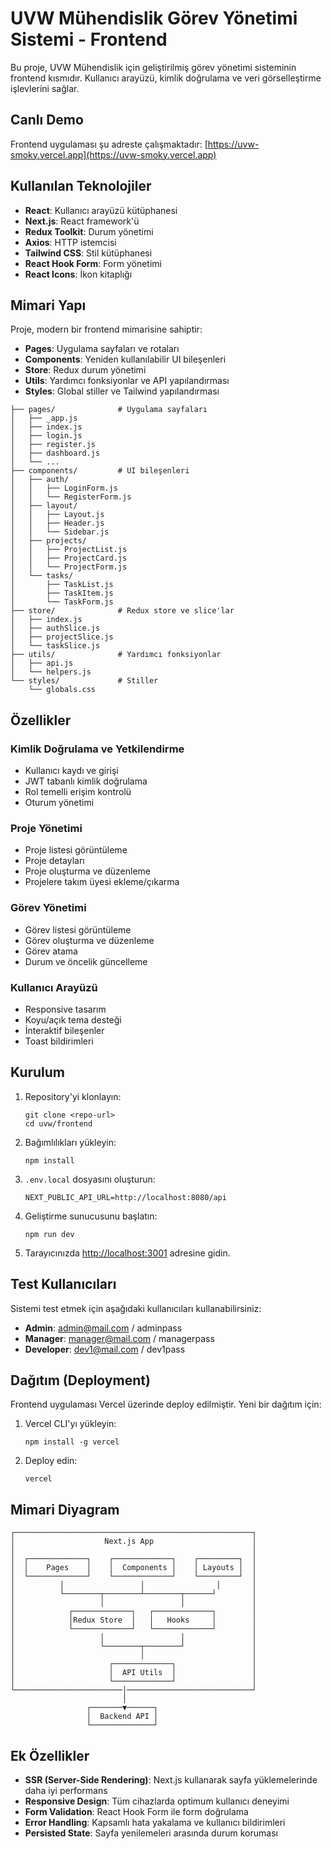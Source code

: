 # UVW Mühendislik Görev Yönetimi Sistemi - Frontend

Bu proje, UVW Mühendislik için geliştirilmiş görev yönetimi sisteminin frontend kısmıdır. Kullanıcı arayüzü, kimlik doğrulama ve veri görselleştirme işlevlerini sağlar.

## Canlı Demo

Frontend uygulaması şu adreste çalışmaktadır: [https://uvw-smoky.vercel.app](https://uvw-smoky.vercel.app)

## Kullanılan Teknolojiler

- **React**: Kullanıcı arayüzü kütüphanesi
- **Next.js**: React framework'ü
- **Redux Toolkit**: Durum yönetimi
- **Axios**: HTTP istemcisi
- **Tailwind CSS**: Stil kütüphanesi
- **React Hook Form**: Form yönetimi
- **React Icons**: İkon kitaplığı

## Mimari Yapı

Proje, modern bir frontend mimarisine sahiptir:

- **Pages**: Uygulama sayfaları ve rotaları
- **Components**: Yeniden kullanılabilir UI bileşenleri
- **Store**: Redux durum yönetimi
- **Utils**: Yardımcı fonksiyonlar ve API yapılandırması
- **Styles**: Global stiller ve Tailwind yapılandırması

```ascii
├── pages/              # Uygulama sayfaları
│   ├── _app.js
│   ├── index.js
│   ├── login.js
│   ├── register.js
│   ├── dashboard.js
│   └── ...
├── components/         # UI bileşenleri
│   ├── auth/
│   │   ├── LoginForm.js
│   │   └── RegisterForm.js
│   ├── layout/
│   │   ├── Layout.js
│   │   ├── Header.js
│   │   └── Sidebar.js
│   ├── projects/
│   │   ├── ProjectList.js
│   │   ├── ProjectCard.js
│   │   └── ProjectForm.js
│   └── tasks/
│       ├── TaskList.js
│       ├── TaskItem.js
│       └── TaskForm.js
├── store/              # Redux store ve slice'lar
│   ├── index.js
│   ├── authSlice.js
│   ├── projectSlice.js
│   └── taskSlice.js
├── utils/              # Yardımcı fonksiyonlar
│   ├── api.js
│   └── helpers.js
└── styles/             # Stiller
    └── globals.css
```

## Özellikler

### Kimlik Doğrulama ve Yetkilendirme
- Kullanıcı kaydı ve girişi
- JWT tabanlı kimlik doğrulama
- Rol temelli erişim kontrolü
- Oturum yönetimi

### Proje Yönetimi
- Proje listesi görüntüleme
- Proje detayları
- Proje oluşturma ve düzenleme
- Projelere takım üyesi ekleme/çıkarma

### Görev Yönetimi
- Görev listesi görüntüleme
- Görev oluşturma ve düzenleme
- Görev atama
- Durum ve öncelik güncelleme

### Kullanıcı Arayüzü
- Responsive tasarım
- Koyu/açık tema desteği
- İnteraktif bileşenler
- Toast bildirimleri

## Kurulum

1. Repository'yi klonlayın:
   ```
   git clone <repo-url>
   cd uvw/frontend
   ```

2. Bağımlılıkları yükleyin:
   ```
   npm install
   ```

3. `.env.local` dosyasını oluşturun:
   ```
   NEXT_PUBLIC_API_URL=http://localhost:8080/api
   ```

4. Geliştirme sunucusunu başlatın:
   ```
   npm run dev
   ```

5. Tarayıcınızda [http://localhost:3001](http://localhost:3001) adresine gidin.

## Test Kullanıcıları

Sistemi test etmek için aşağıdaki kullanıcıları kullanabilirsiniz:

- **Admin**: admin@mail.com / adminpass
- **Manager**: manager@mail.com / managerpass
- **Developer**: dev1@mail.com / dev1pass

## Dağıtım (Deployment)

Frontend uygulaması Vercel üzerinde deploy edilmiştir. Yeni bir dağıtım için:

1. Vercel CLI'yı yükleyin:
   ```
   npm install -g vercel
   ```

2. Deploy edin:
   ```
   vercel
   ```

## Mimari Diyagram

```
┌─────────────────────────────────────────────────────┐
│                    Next.js App                      │
│                                                     │
│  ┌─────────────┐    ┌─────────────┐    ┌─────────┐  │
│  │    Pages    │    │  Components │    │ Layouts │  │
│  └─────────────┘    └─────────────┘    └─────────┘  │
│          │                 │                │       │
│          └────────┬────────┴────────┬──────┘        │
│                   │                 │               │
│            ┌─────────────┐   ┌─────────────┐        │
│            │Redux Store  │   │   Hooks     │        │
│            └─────────────┘   └─────────────┘        │
│                   │                 │               │
│                   └────────┬────────┘               │
│                            │                        │
│                     ┌─────────────┐                 │
│                     │  API Utils  │                 │
│                     └─────────────┘                 │
└────────────────────────│────────────────────────────┘
                         │
                 ┌───────▼──────┐
                 │  Backend API │
                 └──────────────┘
```

## Ek Özellikler

- **SSR (Server-Side Rendering)**: Next.js kullanarak sayfa yüklemelerinde daha iyi performans
- **Responsive Design**: Tüm cihazlarda optimum kullanıcı deneyimi
- **Form Validation**: React Hook Form ile form doğrulama
- **Error Handling**: Kapsamlı hata yakalama ve kullanıcı bildirimleri
- **Persisted State**: Sayfa yenilemeleri arasında durum koruması 